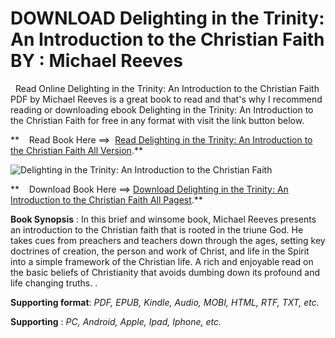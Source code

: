  **DOWNLOAD Delighting in the Trinity: An Introduction to the Christian Faith BY : Michael Reeves**
==================================================================================================

  Read Online Delighting in the Trinity: An Introduction to the Christian Faith PDF by Michael Reeves is a great book to read and that's why I recommend reading or downloading ebook Delighting in the Trinity: An Introduction to the Christian Faith for free in any format with visit the link button below.

**    Read Book Here ==>  [Read Delighting in the Trinity: An Introduction to the Christian Faith All Version](https://goodreadbook.site/?book=0830839836).**

![Delighting in the Trinity: An Introduction to the Christian Faith](https://i.gr-assets.com/images/S/compressed.photo.goodreads.com/books/1343139586l/13800006.jpg)

**    Download Book Here ==> [Download Delighting in the Trinity: An Introduction to the Christian Faith All Pagest](https://goodreadbook.site/?book=0830839836).**

**Book Synopsis** : In this brief and winsome book, Michael Reeves presents an introduction to the Christian faith that is rooted in the triune God. He takes cues from preachers and teachers down through the ages, setting key doctrines of creation, the person and work of Christ, and life in the Spirit into a simple framework of the Christian life. A rich and enjoyable read on the basic beliefs of Christianity that avoids dumbing down its profound and life changing truths. .

**Supporting format**: _PDF, EPUB, Kindle, Audio, MOBI, HTML, RTF, TXT, etc._

**Supporting** : _PC, Android, Apple, Ipad, Iphone, etc._